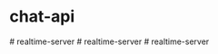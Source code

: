 # chat-api
#   r e a l t i m e - s e r v e r  
 #   r e a l t i m e - s e r v e r  
 #   r e a l t i m e - s e r v e r  
 